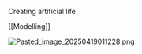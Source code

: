 Creating artificial life

\[\[Modelling]]

![Pasted\_image\_20250419011228.png](pasted_image_20250419011228.png)
